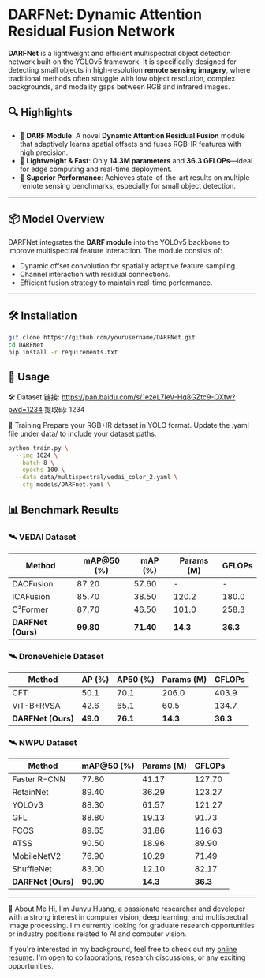 # DARFNet: Dynamic Attention Residual Fusion Network

**DARFNet** is a lightweight and efficient multispectral object detection network built on the YOLOv5 framework. It is specifically designed for detecting small objects in high-resolution **remote sensing imagery**, where traditional methods often struggle with low object resolution, complex backgrounds, and modality gaps between RGB and infrared images.

## 🔍 Highlights

- 🔸 **DARF Module**: A novel **Dynamic Attention Residual Fusion** module that adaptively learns spatial offsets and fuses RGB-IR features with high precision.
- 🔸 **Lightweight & Fast**: Only **14.3M parameters** and **36.3 GFLOPs**—ideal for edge computing and real-time deployment.
- 🔸 **Superior Performance**: Achieves state-of-the-art results on multiple remote sensing benchmarks, especially for small object detection.

---

## 📦 Model Overview

DARFNet integrates the **DARF module** into the YOLOv5 backbone to improve multispectral feature interaction. The module consists of:

- Dynamic offset convolution for spatially adaptive feature sampling.
- Channel interaction with residual connections.
- Efficient fusion strategy to maintain real-time performance.

---
## 🛠️ Installation

```bash
git clone https://github.com/yourusername/DARFNet.git
cd DARFNet
pip install -r requirements.txt
```

## 🚀 Usage
🛠️ Dataset 
链接: https://pan.baidu.com/s/1ezeL7leV-Hq8GZtc9-QXtw?pwd=1234 提取码: 1234 

🔧 Training
Prepare your RGB+IR dataset in YOLO format. Update the .yaml file under data/ to include your dataset paths.
```bash
python train.py \
  --img 1024 \
  --batch 8 \
  --epochs 100 \
  --data data/multispectral/vedai_color_2.yaml \
  --cfg models/DARFnet.yaml \
```

## 📊 Benchmark Results

### 🛰️ VEDAI Dataset

| Method         | mAP@50 (%) | mAP (%) | Params (M) | GFLOPs |
|----------------|------------|---------|------------|--------|
| DACFusion      | 87.20      | 57.60   | -          | -      |
| ICAFusion      | 85.70      | 38.50   | 120.2      | 180.0  |
| C²Former       | 87.70      | 46.50   | 101.0      | 258.3  |
| **DARFNet (Ours)** | **99.80** | **71.40** | **14.3**     | **36.3**  |

### 🛰️ DroneVehicle Dataset

| Method          | AP (%) | AP50 (%) | Params (M) | GFLOPs |
|-----------------|--------|----------|------------|--------|
| CFT             | 50.1   | 70.1     | 206.0      | 403.9  |
| ViT-B+RVSA      | 42.6   | 65.1     | 60.5       | 134.7  |
| **DARFNet (Ours)** | **49.0** | **76.1**     | **14.3**     | **36.3**  |

### 🛰️ NWPU Dataset

| Method         | mAP@50 (%) | Params (M) | GFLOPs |
|----------------|------------|------------|--------|
| Faster R-CNN   | 77.80      | 41.17      | 127.70 |
| RetainNet      | 89.40      | 36.29      | 123.27 |
| YOLOv3         | 88.30      | 61.57      | 121.27 |
| GFL            | 88.80      | 19.13      | 91.73  |
| FCOS           | 89.65      | 31.86      | 116.63 |
| ATSS           | 90.50      | 18.96      | 89.90  |
| MobileNetV2    | 76.90      | 10.29      | 71.49  |
| ShuffleNet     | 83.00      | 12.10      | 82.17  |
| **DARFNet (Ours)** | **90.90** | **14.3**     | **36.3**  |

---
📄 About Me
Hi, I'm Junyu Huang, a passionate researcher and developer with a strong interest in computer vision, deep learning, and multispectral image processing. I'm currently looking for graduate research opportunities or industry positions related to AI and computer vision.

If you're interested in my background, feel free to check out my [online resume](https://bigyu-777.github.io/resume.html).
I'm open to collaborations, research discussions, or any exciting opportunities.
